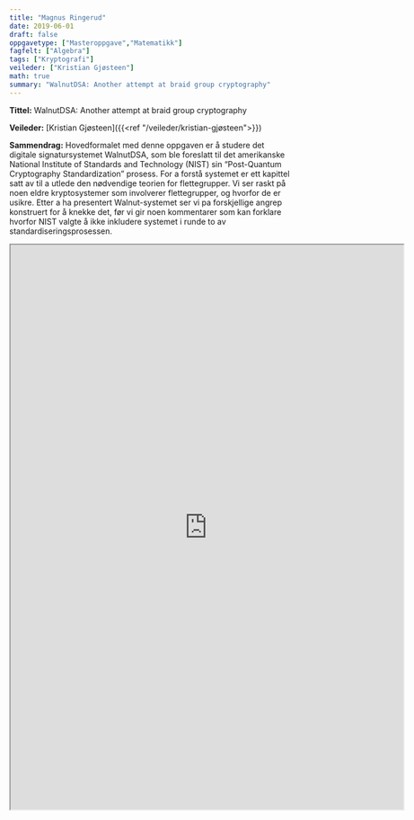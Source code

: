 ```yaml
---
title: "Magnus Ringerud"
date: 2019-06-01
draft: false
oppgavetype: ["Masteroppgave","Matematikk"]
fagfelt: ["Algebra"]
tags: ["Kryptografi"]
veileder: ["Kristian Gjøsteen"]
math: true 
summary: "WalnutDSA: Another attempt at braid group cryptography"
---
```


**Tittel:** WalnutDSA: Another attempt at braid group cryptography

**Veileder:** [Kristian Gjøsteen]({{<ref "/veileder/kristian-gjøsteen">}}) 

**Sammendrag:** Hovedformalet med denne oppgaven er å studere det digitale signatursystemet WalnutDSA, som ble foreslatt til det amerikanske National Institute of Standards and Technology (NIST) sin “Post-Quantum Cryptography Standardization” prosess. For a forstå systemet er ett kapittel satt av til a utlede den nødvendige teorien for flettegrupper. Vi ser raskt på noen eldre kryptosystemer som involverer flettegrupper, og hvorfor de er usikre. Etter a ha presentert Walnut-systemet ser vi pa forskjellige angrep konstruert for å knekke det, før vi gir noen kommentarer som kan forklare hvorfor NIST valgte å ikke inkludere systemet i runde to av standardiseringsprosessen.

<iframe src="https://ntnuopen.ntnu.no/ntnu-xmlui/bitstream/handle/11250/2622842/no.ntnu%3ainspera%3a2452886.pdf?sequence=1&isAllowed=y" width="700" height="1005" allow="autoplay"></iframe>

